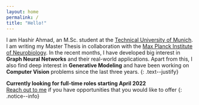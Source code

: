 ```yaml
---
layout: home
permalink: /
title: "Hello!"
---
```

I am Hashir Ahmad, an M.Sc. student at the [Technical University of Munich](https://www.tum.de/en/). I am writing my Master Thesis in collaboration with the [Max Planck Institute of Neurobiology](https://www.neuro.mpg.de/en). In the recent months, I have developed big interest in **Graph Neural Networks** and their real-world applications. Apart from this, I also find deep interest in **Generative Modeling** and have been working on **Computer Vision** problems since the last three years.
{: .text--justify}

**Currently looking for full-time roles starting April 2022**
<br>[Reach out to me](mailto:hashir.ahmad@tum.de) if you have opportunities that you would like to offer
{: .notice--info}
